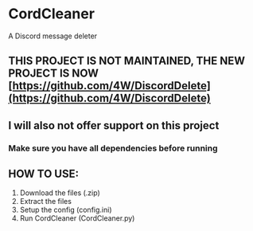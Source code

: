 # CordCleaner
 A Discord message deleter

## THIS PROJECT IS NOT MAINTAINED, THE NEW PROJECT IS NOW [https://github.com/4W/DiscordDelete](https://github.com/4W/DiscordDelete)
## I will also not offer support on this project 

### Make sure you have all dependencies before running

## HOW TO USE:
 1. Download the files (.zip)
 2. Extract the files
 3. Setup the config (config.ini)
 4. Run CordCleaner (CordCleaner.py)
